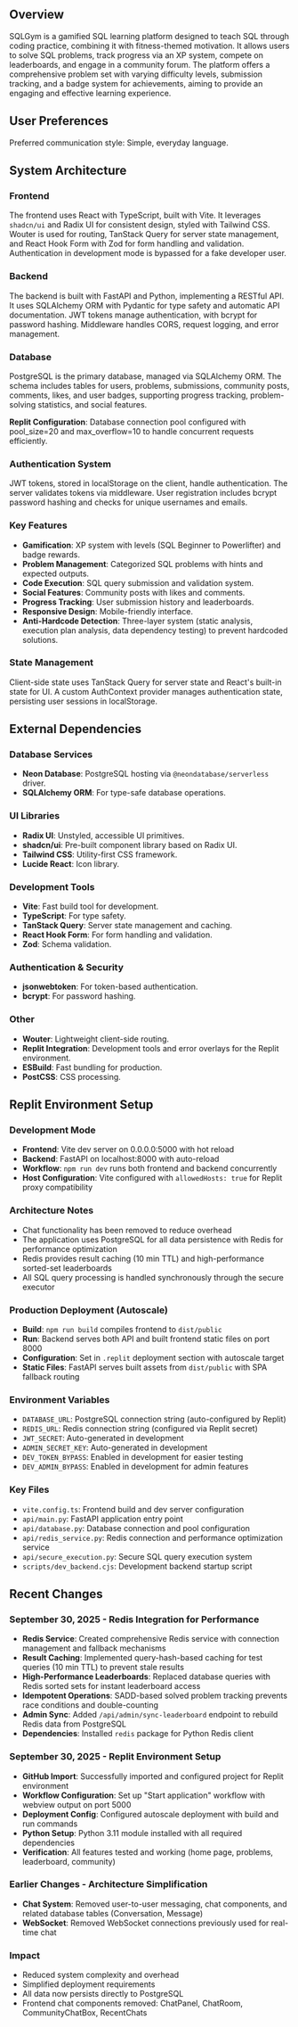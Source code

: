 ## Overview
SQLGym is a gamified SQL learning platform designed to teach SQL through coding practice, combining it with fitness-themed motivation. It allows users to solve SQL problems, track progress via an XP system, compete on leaderboards, and engage in a community forum. The platform offers a comprehensive problem set with varying difficulty levels, submission tracking, and a badge system for achievements, aiming to provide an engaging and effective learning experience.

## User Preferences
Preferred communication style: Simple, everyday language.

## System Architecture
### Frontend
The frontend uses React with TypeScript, built with Vite. It leverages `shadcn/ui` and Radix UI for consistent design, styled with Tailwind CSS. Wouter is used for routing, TanStack Query for server state management, and React Hook Form with Zod for form handling and validation. Authentication in development mode is bypassed for a fake developer user.

### Backend
The backend is built with FastAPI and Python, implementing a RESTful API. It uses SQLAlchemy ORM with Pydantic for type safety and automatic API documentation. JWT tokens manage authentication, with bcrypt for password hashing. Middleware handles CORS, request logging, and error management.

### Database
PostgreSQL is the primary database, managed via SQLAlchemy ORM. The schema includes tables for users, problems, submissions, community posts, comments, likes, and user badges, supporting progress tracking, problem-solving statistics, and social features.

**Replit Configuration**: Database connection pool configured with pool_size=20 and max_overflow=10 to handle concurrent requests efficiently.

### Authentication System
JWT tokens, stored in localStorage on the client, handle authentication. The server validates tokens via middleware. User registration includes bcrypt password hashing and checks for unique usernames and emails.

### Key Features
- **Gamification**: XP system with levels (SQL Beginner to Powerlifter) and badge rewards.
- **Problem Management**: Categorized SQL problems with hints and expected outputs.
- **Code Execution**: SQL query submission and validation system.
- **Social Features**: Community posts with likes and comments.
- **Progress Tracking**: User submission history and leaderboards.
- **Responsive Design**: Mobile-friendly interface.
- **Anti-Hardcode Detection**: Three-layer system (static analysis, execution plan analysis, data dependency testing) to prevent hardcoded solutions.

### State Management
Client-side state uses TanStack Query for server state and React's built-in state for UI. A custom AuthContext provider manages authentication state, persisting user sessions in localStorage.

## External Dependencies
### Database Services
- **Neon Database**: PostgreSQL hosting via `@neondatabase/serverless` driver.
- **SQLAlchemy ORM**: For type-safe database operations.

### UI Libraries
- **Radix UI**: Unstyled, accessible UI primitives.
- **shadcn/ui**: Pre-built component library based on Radix UI.
- **Tailwind CSS**: Utility-first CSS framework.
- **Lucide React**: Icon library.

### Development Tools
- **Vite**: Fast build tool for development.
- **TypeScript**: For type safety.
- **TanStack Query**: Server state management and caching.
- **React Hook Form**: For form handling and validation.
- **Zod**: Schema validation.

### Authentication & Security
- **jsonwebtoken**: For token-based authentication.
- **bcrypt**: For password hashing.

### Other
- **Wouter**: Lightweight client-side routing.
- **Replit Integration**: Development tools and error overlays for the Replit environment.
- **ESBuild**: Fast bundling for production.
- **PostCSS**: CSS processing.

## Replit Environment Setup

### Development Mode
- **Frontend**: Vite dev server on 0.0.0.0:5000 with hot reload
- **Backend**: FastAPI on localhost:8000 with auto-reload
- **Workflow**: `npm run dev` runs both frontend and backend concurrently
- **Host Configuration**: Vite configured with `allowedHosts: true` for Replit proxy compatibility

### Architecture Notes
- Chat functionality has been removed to reduce overhead
- The application uses PostgreSQL for all data persistence with Redis for performance optimization
- Redis provides result caching (10 min TTL) and high-performance sorted-set leaderboards
- All SQL query processing is handled synchronously through the secure executor

### Production Deployment (Autoscale)
- **Build**: `npm run build` compiles frontend to `dist/public`
- **Run**: Backend serves both API and built frontend static files on port 8000
- **Configuration**: Set in `.replit` deployment section with autoscale target
- **Static Files**: FastAPI serves built assets from `dist/public` with SPA fallback routing

### Environment Variables
- `DATABASE_URL`: PostgreSQL connection string (auto-configured by Replit)
- `REDIS_URL`: Redis connection string (configured via Replit secret)
- `JWT_SECRET`: Auto-generated in development
- `ADMIN_SECRET_KEY`: Auto-generated in development
- `DEV_TOKEN_BYPASS`: Enabled in development for easier testing
- `DEV_ADMIN_BYPASS`: Enabled in development for admin features

### Key Files
- `vite.config.ts`: Frontend build and dev server configuration
- `api/main.py`: FastAPI application entry point
- `api/database.py`: Database connection and pool configuration
- `api/redis_service.py`: Redis connection and performance optimization service
- `api/secure_execution.py`: Secure SQL query execution system
- `scripts/dev_backend.cjs`: Development backend startup script

## Recent Changes

### September 30, 2025 - Redis Integration for Performance
- **Redis Service**: Created comprehensive Redis service with connection management and fallback mechanisms
- **Result Caching**: Implemented query-hash-based caching for test queries (10 min TTL) to prevent stale results
- **High-Performance Leaderboards**: Replaced database queries with Redis sorted sets for instant leaderboard access
- **Idempotent Operations**: SADD-based solved problem tracking prevents race conditions and double-counting
- **Admin Sync**: Added `/api/admin/sync-leaderboard` endpoint to rebuild Redis data from PostgreSQL
- **Dependencies**: Installed `redis` package for Python Redis client

### September 30, 2025 - Replit Environment Setup
- **GitHub Import**: Successfully imported and configured project for Replit environment
- **Workflow Configuration**: Set up "Start application" workflow with webview output on port 5000
- **Deployment Config**: Configured autoscale deployment with build and run commands
- **Python Setup**: Python 3.11 module installed with all required dependencies
- **Verification**: All features tested and working (home page, problems, leaderboard, community)

### Earlier Changes - Architecture Simplification
- **Chat System**: Removed user-to-user messaging, chat components, and related database tables (Conversation, Message)
- **WebSocket**: Removed WebSocket connections previously used for real-time chat

### Impact
- Reduced system complexity and overhead
- Simplified deployment requirements
- All data now persists directly to PostgreSQL
- Frontend chat components removed: ChatPanel, ChatRoom, CommunityChatBox, RecentChats